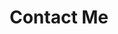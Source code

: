 ---
title: "Contact Me"
description: 'Lorem ipsum dolor sit amet, consectetur adipiscing elit, sed do eiusmod tempor incididunt ut labore et dolore magna aliqua. Ut enim ad minim veniam, quis nostrud exercitation ullamco'
button: 'Say hello!'
image: './undraw_delivery_address_03n0.svg'
---